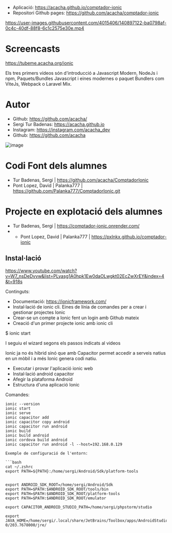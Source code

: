 - Aplicació: https://acacha.github.io/comptador-ionic
- Repositori Github pages: https://github.com/acacha/comptador-ionic

https://user-images.githubusercontent.com/4015406/140897122-ba0798af-0c4c-40df-88f8-6c1c2575e30e.mp4

# Screencasts

https://tubeme.acacha.org/ionic

Els tres primers vídeos són d'introducció a Javascript Modern, NodeJs i npm, Paquets/Bundles Javascript i eines modernes o paquet Bundlers com ViteJs, Webpack o Laravel Mix.

# Autor

- Github: https://github.com/acacha/
- Sergi Tur Badenas: https://acacha.github.io
- Instagram: https://instagram.com/acacha_dev
- Github: https://github.com/acacha

![image](https://user-images.githubusercontent.com/4015406/140644527-e186bf90-e556-4970-98ed-3f00c5f1af11.png)


# Codi Font dels alumnes

- Tur Badenas, Sergi  | https://github.com/acacha/ComptadorIonic
- Pont Lopez, David | Palanka777 | https://github.com/Palanka777/ComptadorIonic.git

# Projecte en explotació dels alumnes

- Tur Badenas, Sergi  | https://comptador-ionic.onrender.com/
- - Pont Lopez, David | Palanka777 | https://pxlnkx.github.io/comptador-ionic

## Instal·lació

https://www.youtube.com/watch?v=W7_nsDeDvvw&list=PLyasg1A0hpk1Ew0daOLwgkt02EcZwXrEY&index=4&t=918s

Continguts:
- Documentació: https://ionicframework.com/
- Instal·lació de ionic cli. Eines de línia de comandes per a crear i gestionar projectes Ionic
- Crear-se un compte a Ionic fent un login amb Github mateix
- Creació d'un primer projecte ionic amb ionic cli

$ ionic start

I seguiu el wizard segons els passos indicats al videos

Ionic ja no és hibrid sinó que amb Capacitor permet accedir a serveis natius en un mòbil i a més Ionic genera codi natiu.

- Executar i provar l'aplicació ionic web
- Instal·lació android capacitor
- Afegir la plataforma Android
- Estructura d'una aplicació Ionic


Comandes:

```
ionic --version
ionic start
ionic serve
ionic capacitor add
ionic capacitor copy android
ionic capacitor run android
ionic build
ionic build android
ionic cordova build android
ionic capacitor run android -l --host=192.168.0.129

Exemple de configuració de l'entorn:

```bash
cat ~/.zshrc
export PATH=${PATH}:/home/sergi/Android/Sdk/platform-tools


export ANDROID_SDK_ROOT=/home/sergi/Android/Sdk
export PATH=$PATH:$ANDROID_SDK_ROOT/tools/bin
export PATH=$PATH:$ANDROID_SDK_ROOT/platform-tools
export PATH=$PATH:$ANDROID_SDK_ROOT/emulator

export CAPACITOR_ANDROID_STUDIO_PATH=/home/sergi/phpstorm/studio

export JAVA_HOME=/home/sergi/.local/share/JetBrains/Toolbox/apps/AndroidStudio/ch-0/203.7678000/jre/
```
